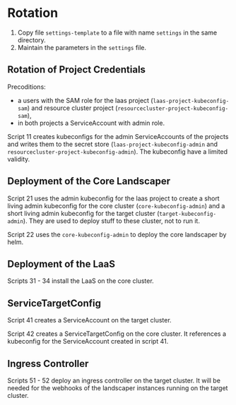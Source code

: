 # Rotation

1. Copy file `settings-template` to a file with name `settings` in the same directory.
2. Maintain the parameters in the `settings` file.  

## Rotation of Project Credentials

Precoditions: 
- a users with the SAM role for the laas project (`laas-project-kubeconfig-sam`) 
  and resource cluster project (`resourcecluster-project-kubeconfig-sam`),  
- in both projects a ServiceAccount with admin role.

Script 11 creates kubeconfigs for the admin ServiceAccounts of the projects and writes them to the secret store
(`laas-project-kubeconfig-admin` and `resourcecluster-project-kubeconfig-admin`). 
The kubeconfig have a limited validity.


## Deployment of the Core Landscaper

Script 21 uses the admin kubeconfig for the laas project to create 
a short living admin kubeconfig for the core cluster (`core-kubeconfig-admin`) and
a short living admin kubeconfig for the target cluster (`target-kubeconfig-admin`).
They are used to deploy stuff to these cluster, not to run it.

Script 22 uses the `core-kubeconfig-admin` to deploy the core landscaper by helm.


## Deployment of the LaaS

Scripts 31 - 34 install the LaaS on the core cluster.


## ServiceTargetConfig

Script 41 creates a ServiceAccount on the target cluster.

Script 42 creates a ServiceTargetConfig on the core cluster. 
It references a kubeconfig for the ServiceAccount created in script 41.


## Ingress Controller

Scripts 51 - 52 deploy an ingress controller on the target cluster. 
It will be needed for the webhooks of the landscaper instances running on the target cluster.
